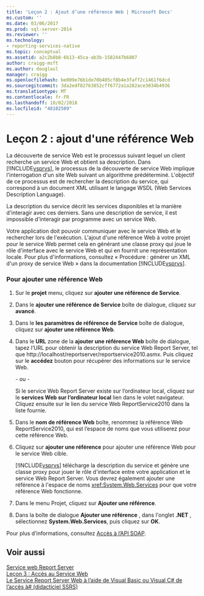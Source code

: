 ```yaml
---
title: 'Leçon 2 : Ajout d’une référence Web | Microsoft Docs'
ms.custom: ''
ms.date: 03/06/2017
ms.prod: sql-server-2014
ms.reviewer: ''
ms.technology:
- reporting-services-native
ms.topic: conceptual
ms.assetid: a2c2b8b8-6b13-45ca-ab3b-1582447b6807
author: craigg-msft
ms.author: douglasl
manager: craigg
ms.openlocfilehash: be009e76b1de70b405cf8b4e3faff2c1461f6dcd
ms.sourcegitcommit: 3da2edf82763852cff6772a1a282ace3034b4936
ms.translationtype: MT
ms.contentlocale: fr-FR
ms.lasthandoff: 10/02/2018
ms.locfileid: "48102509"
---
```

# <a name="lesson-2-adding-a-web-reference"></a>Leçon 2 : ajout d'une référence Web
  La découverte de service Web est le processus suivant lequel un client recherche un service Web et obtient sa description. Dans [!INCLUDE[vsprvs](../includes/vsprvs-md.md)], le processus de la découverte de service Web implique l'interrogation d'un site Web suivant un algorithme prédéterminé. L'objectif de ce processus est de rechercher la description du service, qui correspond à un document XML utilisant le langage WSDL (Web Services Description Language).  
  
 La description du service décrit les services disponibles et la manière d'interagir avec ces derniers. Sans une description de service, il est impossible d'interagir par programme avec un service Web.  
  
 Votre application doit pouvoir communiquer avec le service Web et le rechercher lors de l'exécution. L'ajout d'une référence Web à votre projet pour le service Web permet cela en générant une classe proxy qui joue le rôle d'interface avec le service Web et qui en fournit une représentation locale. Pour plus d'informations, consultez « Procédure : générer un XML d'un proxy de service Web » dans la documentation [!INCLUDE[vsprvs](../includes/vsprvs-md.md)].  
  
### <a name="to-add-a-web-reference"></a>Pour ajouter une référence Web  
  
1.  Sur le **projet** menu, cliquez sur **ajouter une référence de Service**.  
  
2.  Dans le **ajouter une référence de Service** boîte de dialogue, cliquez sur **avancé**.  
  
3.  Dans le **les paramètres de référence de Service** boîte de dialogue, cliquez sur **ajouter une référence Web**.  
  
4.  Dans le **URL** zone de la **ajouter une référence Web** boîte de dialogue, tapez l’URL pour obtenir la description du service Web Report Server, tel que http://localhost/reportserver/reportservice2010.asmx. Puis cliquez sur le **accédez** bouton pour récupérer des informations sur le service Web.  
  
     \- ou -  
  
     Si le service Web Report Server existe sur l’ordinateur local, cliquez sur le **services Web sur l’ordinateur local** lien dans le volet navigateur. Cliquez ensuite sur le lien du service Web ReportService2010 dans la liste fournie.  
  
5.  Dans le **nom de référence Web** boîte, renommez la référence Web ReportService2010, qui est l’espace de noms que vous utiliserez pour cette référence Web.  
  
6.  Cliquez sur **ajouter une référence** pour ajouter une référence Web pour le service Web cible.  
  
     [!INCLUDE[vsprvs](../includes/vsprvs-md.md)] télécharge la description du service et génère une classe proxy pour jouer le rôle d'interface entre votre application et le service Web Report Server. Vous devrez également ajouter une référence à l'espace de noms <xref:System.Web.Services> pour que votre référence Web fonctionne.  
  
7.  Dans le menu Projet, cliquez sur **Ajouter une référence**.  
  
8.  Dans la boîte de dialogue **Ajouter une référence** , dans l'onglet **.NET** , sélectionnez **System.Web.Services**, puis cliquez sur **OK**.  
  
 Pour plus d’informations, consultez [Accès à l’API SOAP](../reporting-services/report-server-web-service/accessing-the-soap-api.md).  
  
## <a name="see-also"></a>Voir aussi  
 [Service web Report Server](../reporting-services/report-server-web-service/report-server-web-service.md)   
 [Leçon 3 : Accès au Service Web](../../2014/tutorials/lesson-3-accessing-the-web-service.md)   
 [Le Service Report Server Web à l’aide de Visual Basic ou Visual C# de l’accès à&#35; &#40;didacticiel SSRS&#41;](../../2014/tutorials/access-report-server-web-service-vb-vcsharp-ssrs-tutorial.md)  
  
  

